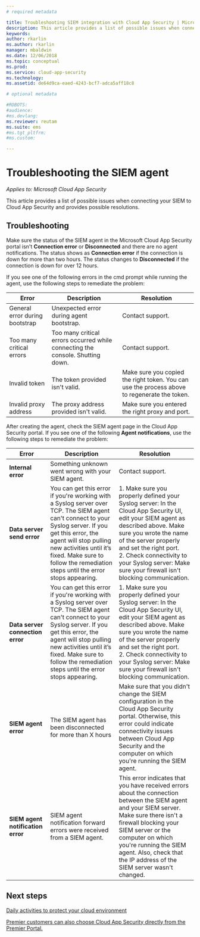 ```yaml
---
# required metadata

title: Troubleshooting SIEM integration with Cloud App Security | Microsoft Docs
description: This article provides a list of possible issues when connecting your SIEM to Cloud App Security and provides resolutions for each.
keywords:
author: rkarlin
ms.author: rkarlin
manager: mbaldwin
ms.date: 12/06/2018
ms.topic: conceptual
ms.prod:
ms.service: cloud-app-security
ms.technology:
ms.assetid: de64d9ca-eaed-4243-bcf7-adca5aff18c8

# optional metadata

#ROBOTS:
#audience:
#ms.devlang:
ms.reviewer: reutam
ms.suite: ems
#ms.tgt_pltfrm:
#ms.custom:

---
```

# Troubleshooting the SIEM agent

*Applies to: Microsoft Cloud App Security*

This article provides a list of possible issues when connecting your SIEM to Cloud App Security and provides possible resolutions.

## Troubleshooting

Make sure the status of the SIEM agent in the Microsoft Cloud App Security portal isn't **Connection error** or **Disconnected** and there are no agent notifications. The status shows as **Connection error** if the connection is down for more than two hours. The status changes to **Disconnected** if the connection is down for over 12 hours.

If you see one of the following errors in the cmd prompt while running the agent, use the following steps to remediate the problem:

|Error|Description|Resolution|
|----|----|----|
|General error during bootstrap|Unexpected error during agent bootstrap.|Contact support.|
|Too many critical errors|Too many critical errors occurred while connecting the console. Shutting down.|Contact support.|
|Invalid token|The token provided isn't valid.|Make sure you copied the right token. You can use the process above to regenerate the token.|
|Invalid proxy address|The proxy address provided isn't valid.|Make sure you entered the right proxy and port.|


After creating the agent, check the SIEM agent page in the Cloud App Security portal. If you see one of the following **Agent notifications**, use the following steps to remediate the problem:

|Error|Description|Resolution|
|----|----|----|
|**Internal error**|Something unknown went wrong with your SIEM agent.|Contact support.|
|**Data server send error**|You can get this error if you're working with a Syslog server over TCP. The SIEM agent can't connect to your Syslog server.  If you get this error, the agent will stop pulling new activities until it’s fixed. Make sure to follow the remediation steps until the error stops appearing.|1. Make sure you properly defined your Syslog server: In the Cloud App Security UI, edit your SIEM agent as described above. Make sure you wrote the name of the server properly and set the right port. </br>2. Check connectivity to your Syslog server: Make sure your firewall isn't blocking communication.| 
|**Data server connection error**| You can get this error if you're working with a Syslog server over TCP. The SIEM agent can't connect to your Syslog server.  If you get this error, the agent will stop pulling new activities until it’s fixed. Make sure to follow the remediation steps until the error stops appearing.|1. Make sure you properly defined your Syslog server: In the Cloud App Security UI, edit your SIEM agent as described above. Make sure you wrote the name of the server properly and set the right port. </br>2. Check connectivity to your Syslog server: Make sure your firewall isn't blocking communication.|
|**SIEM agent error**|The SIEM agent has been disconnected for more than X hours|Make sure that you didn't change the SIEM configuration in the Cloud App Security portal. Otherwise, this error could indicate connectivity issues between Cloud App Security and the computer on which you're running the SIEM agent.|
|**SIEM agent notification error**|SIEM agent notification forward errors were received from a SIEM agent.|This error indicates that you have received errors about the connection between the SIEM agent and your SIEM server. Make sure there isn't a firewall blocking your SIEM server or the computer on which you're running the SIEM agent. Also, check that the IP address of the SIEM server wasn't changed.|


## Next steps
  
[Daily activities to protect your cloud environment](daily-activities-to-protect-your-cloud-environment.md)   

[Premier customers can also choose Cloud App Security directly from the Premier Portal.](https://premier.microsoft.com/)  
